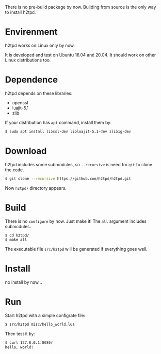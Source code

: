 There is no pre-build package by now. Building from source is the only way to install h2tpd.

# Envirenment

h2tpd works on Linux only by now.

It is developed and test on Ubuntu 16.04 and 20.04.
It should work on other Linux distributions too.

# Dependence

h2tpd depends on these libraries:

- openssl
- luajit-5.1
- zlib

If your distribution has `apt` command, install them by:

```bash
$ sudo apt install libssl-dev libluajit-5.1-dev zlib1g-dev
```

# Download

h2tpd includes some submodules, so `--recursive` is need for `git` to clone the code.

```bash
$ git clone --recursive https://github.com/h2tpd/h2tpd.git
```

Now `h2tpd/` directory appears.


# Build

There is no `configure` by now. Just make it!
The `all` argument includes submodules.

```bash
$ cd h2tpd/
$ make all
```

The executable file `src/h2tpd` will be generated if everything goes well.


# Install

no install by now...


# Run

Start h2tpd with a simple configrate file:

```bash
$ src/h2tpd misc/hello_world.lua
```

Then test it by:

```bash
$ curl 127.0.0.1:8080/
hello, world!
```
